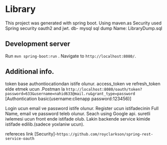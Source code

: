 # Library

This project was generated with spring boot.
Using maven.as Security used Spring security oauth2 and jwt.
db- mysql
sql dump Name: LibraryDump.sql
## Development server

Run `mvn spring-boot:run` . Navigate to `http://localhost:8080/`. 


##  Additional info.
token base authontiocationdan istife olunur.
access_token ve refresh_token elde etmek ucun .Postman la
`http://localhost:8080/oauth/token?password=633&username=nahid633@mail.ru&grant_type=password`
[Authontication basic(username:clienapp password:123456)]

Login ucun email ve password istife olunur.
Register  ucun istifadecinin Full Name, email ve password teleb olunur.
Seach using Google api.  suretli iwlemesi ucun front ende istifade olub.
Lakin backende service kimide istifade edilib.(sadece yoxlaniw ucun).

refereces link 
[Security]-`https://github.com/royclarkson/spring-rest-service-oauth`
